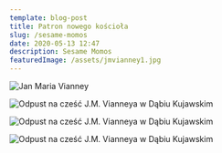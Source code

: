 ```yaml
---
template: blog-post
title: Patron nowego kościoła
slug: /sesame-momos
date: 2020-05-13 12:47
description: Sesame Momos
featuredImage: /assets/jmvianney1.jpg
---
```

![Jan Maria Vianney](/assets/jmvianney.jpg)

![Odpust na cześć J.M. Vianneya w Dąbiu Kujawskim](/assets/odpust1.jpg)

![Odpust na cześć J.M. Vianneya w Dąbiu Kujawskim](/assets/odpust.jpg)

![Odpust na cześć J.M. Vianneya w Dąbiu Kujawskim](/assets/odpust3.jpg)

